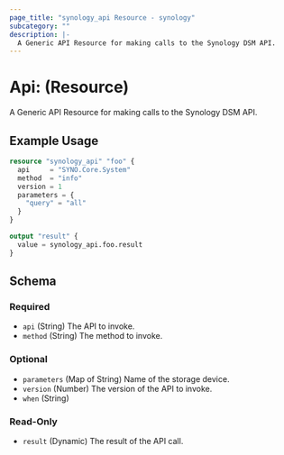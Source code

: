 ```yaml
---
page_title: "synology_api Resource - synology"
subcategory: ""
description: |-
  A Generic API Resource for making calls to the Synology DSM API.
---
```


# Api: (Resource)

A Generic API Resource for making calls to the Synology DSM API.

## Example Usage

```terraform
resource "synology_api" "foo" {
  api     = "SYNO.Core.System"
  method  = "info"
  version = 1
  parameters = {
    "query" = "all"
  }
}

output "result" {
  value = synology_api.foo.result
}
```

<!-- schema generated by tfplugindocs -->
## Schema

### Required

- `api` (String) The API to invoke.
- `method` (String) The method to invoke.

### Optional

- `parameters` (Map of String) Name of the storage device.
- `version` (Number) The version of the API to invoke.
- `when` (String)

### Read-Only

- `result` (Dynamic) The result of the API call.